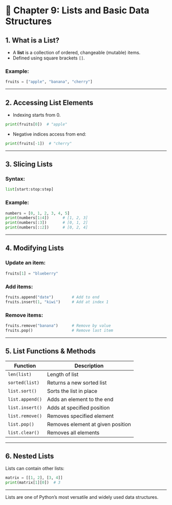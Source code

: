 # 🧺 Chapter 9: Lists and Basic Data Structures

## 1. What is a List?
- A **list** is a collection of ordered, changeable (mutable) items.
- Defined using square brackets `[]`.

### Example:
```python
fruits = ["apple", "banana", "cherry"]
```

---

## 2. Accessing List Elements

- Indexing starts from 0.
```python
print(fruits[0])  # "apple"
```

- Negative indices access from end:
```python
print(fruits[-1])  # "cherry"
```

---

## 3. Slicing Lists

### Syntax:
```python
list[start:stop:step]
```

### Example:
```python
numbers = [0, 1, 2, 3, 4, 5]
print(numbers[1:4])      # [1, 2, 3]
print(numbers[:3])       # [0, 1, 2]
print(numbers[::2])      # [0, 2, 4]
```

---

## 4. Modifying Lists

### Update an item:
```python
fruits[1] = "blueberry"
```

### Add items:
```python
fruits.append("date")        # Add to end
fruits.insert(1, "kiwi")     # Add at index 1
```

### Remove items:
```python
fruits.remove("banana")      # Remove by value
fruits.pop()                 # Remove last item
```

---

## 5. List Functions & Methods

| Function       | Description                        |
|----------------|------------------------------------|
| `len(list)`    | Length of list                     |
| `sorted(list)` | Returns a new sorted list          |
| `list.sort()`  | Sorts the list in place            |
| `list.append()`| Adds an element to the end         |
| `list.insert()`| Adds at specified position         |
| `list.remove()`| Removes specified element          |
| `list.pop()`   | Removes element at given position  |
| `list.clear()` | Removes all elements               |

---

## 6. Nested Lists

Lists can contain other lists:
```python
matrix = [[1, 2], [3, 4]]
print(matrix[1][0])  # 3
```

---

Lists are one of Python’s most versatile and widely used data structures.